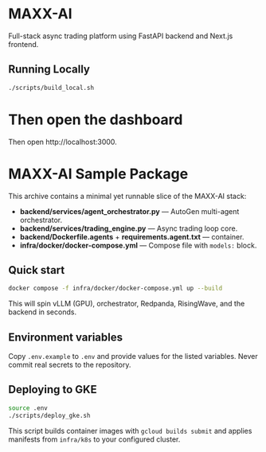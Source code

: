 
# MAXX-AI

Full-stack async trading platform using FastAPI backend and Next.js frontend.

## Running Locally

```bash
./scripts/build_local.sh
```

# Then open the dashboard

Then open http://localhost:3000.

# MAXX-AI Sample Package

This archive contains a minimal yet runnable slice of the MAXX-AI stack:

- **backend/services/agent_orchestrator.py** — AutoGen multi-agent orchestrator.
- **backend/services/trading_engine.py** — Async trading loop core.
- **backend/Dockerfile.agents** + **requirements.agent.txt** — container.
- **infra/docker/docker-compose.yml** — Compose file with `models:` block.

## Quick start

```bash
docker compose -f infra/docker/docker-compose.yml up --build
```

This will spin vLLM (GPU), orchestrator, Redpanda, RisingWave, and the backend in seconds.

## Environment variables

Copy `.env.example` to `.env` and provide values for the listed variables. Never commit real secrets to the repository.


## Deploying to GKE

```bash
source .env
./scripts/deploy_gke.sh
```

This script builds container images with `gcloud builds submit` and applies manifests from `infra/k8s` to your configured cluster.
